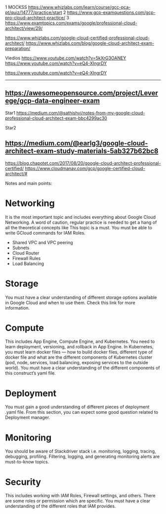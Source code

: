 1  MOCKSS https://www.whizlabs.com/learn/course/gcc-pca-pt/quiz/14777/practice/start
2 https://www.gcp-examquestions.com/gcp-pro-cloud-architect-practice/
3 https://www.examtopics.com/exams/google/professional-cloud-architect/view/29/

https://www.whizlabs.com/google-cloud-certified-professional-cloud-architect/
https://www.whizlabs.com/blog/google-cloud-architect-exam-preparation/

Viedios
https://www.youtube.com/watch?v=5kXrG3OANEY
https://www.youtube.com/watch?v=eQ4-XIngrDY

https://www.youtube.com/watch?v=eQ4-XIngrDY



------------
https://awesomeopensource.com/project/Leverege/gcp-data-engineer-exam
--------------------------

Star1
https://medium.com/@sathishvj/notes-from-my-google-cloud-professional-cloud-architect-exam-bbc4299ac30

Star2

https://medium.com/@earlg3/google-cloud-architect-exam-study-materials-5ab327b62bc8
--------------------------
https://blog.chapotet.com/2017/08/20/google-cloud-architect-professional-certified/
https://www.cloudmanav.com/gcp/google-certified-cloud-architect/#

Notes and main points:

# Networking
It is the most important topic and includes everything about Google Cloud Networking. A word of caution, regular practice is needed to get a hang of all the theoretical concepts like This topic is a must. You must be able to write GCloud commands for IAM Roles.
- Shared VPC and VPC peering
- Subnets
- Cloud Router
- Firewall Rules
- Load Balancing
# Storage
 You must have a clear understanding of different storage options available in Google Cloud and when to use them. Check this link for more information.

# Compute
This includes App Engine, Compute Engine, and Kubernetes. You need to learn deployment, versioning, and rollback in App Engine. In Kubernetes, you must learn docker files — how to build docker files, different type of docker file and what are the different components of Kubernetes cluster (pod, node, services, load balancing, exposing services to the outside world). You must have a clear understanding of the different components of this construct’s yaml file.

# Deployment  
You must gain a good understanding of different pieces of deployment .yaml file. From this section, you can expect some good question related to Deployment manager.

# Monitoring

You should be aware of Stackdriver stack i.e. monitoring, logging, tracing, debugging, profiling. Filtering, logging, and generating monitoring alerts are must-to-know topics.

# Security
This includes working with IAM Roles, Firewall settings, and others. There are some roles or permission which are specific. You must have a clear understanding of the different roles that IAM provides.
